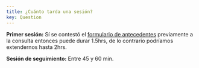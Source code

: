 ```yaml
---
title: ¿Cuánto tarda una sesión?
key: Question
---
```

**Primer sesión:** Sí se contestó el [formulario de antecedentes](https://docs.google.com/forms/d/1kwOHYrtpsmC4BTWgOuM_t7DaUyPC3RZ9q6D6VXYEkys/viewform?edit_requested=true#question=798762819&field=1209231948) previamente a la consulta entonces puede durar 1.5hrs, de lo contrario podríamos extendernos hasta 2hrs.

**Sesión de seguimiento:** Entre 45 y 60 min.
